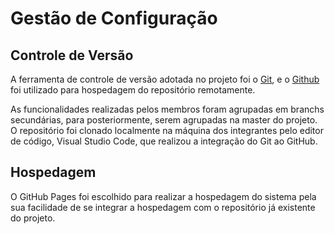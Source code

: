 # Gestão de Configuração

## Controle de Versão

A ferramenta de controle de versão adotada no projeto foi o
[Git](https://git-scm.com/), e o [Github](https://github.com)
foi utilizado para hospedagem do repositório remotamente.

As funcionalidades realizadas pelos membros foram agrupadas em branchs secundárias, para posteriormente, serem agrupadas na master do projeto. </br>
O repositório foi clonado localmente na máquina dos integrantes pelo editor de código, Visual Studio Code, que realizou a integração do Git ao GitHub.


## Hospedagem

O GitHub Pages foi escolhido para realizar a hospedagem do sistema pela sua facilidade de se integrar a hospedagem com o repositório já existente do projeto.